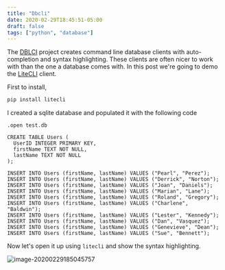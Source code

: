 ```yaml
---
title: "Dbcli"
date: 2020-02-29T18:45:51-05:00
draft: false
tags: ["python", "database"]
---
```


The [DBLCI](https://www.dbcli.com/) project creates command line database clients with auto-completion and syntax highlighting. These clients are often nicer to work with than the one a database comes with. In this post we're going to demo the [LiteCLI](https://litecli.com/) client.

First to install,

```bash
pip install litecli
```

I created a sqlite database and populated it with the following code

```sqlite
.open test.db

CREATE TABLE Users (
  UserID INTEGER PRIMARY KEY,
  firstName TEXT NOT NULL,
  lastName TEXT NOT NULL
);

INSERT INTO Users (firstName, lastName) VALUES ("Pearl", "Perez");
INSERT INTO Users (firstName, lastName) VALUES ("Derrick", "Norton");
INSERT INTO Users (firstName, lastName) VALUES ("Joan", "Daniels");
INSERT INTO Users (firstName, lastName) VALUES ("Marian", "Lane");
INSERT INTO Users (firstName, lastName) VALUES ("Roland", "Gregory");
INSERT INTO Users (firstName, lastName) VALUES ("Charlene", "Baldwin");
INSERT INTO Users (firstName, lastName) VALUES ("Lester", "Kennedy");
INSERT INTO Users (firstName, lastName) VALUES ("Dan", "Vasquez");
INSERT INTO Users (firstName, lastName) VALUES ("Genevieve", "Dean");
INSERT INTO Users (firstName, lastName) VALUES ("Sue", "Bennett");
```

Now let's open it up using `litecli` and show the syntax highlighting.

![image-20200229185045757](/files/images/20200229185045757.png)